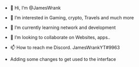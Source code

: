 - 👋 Hi, I’m @JamesWrank
- 👀 I’m interested in Gaming, crypto, Travels and much more 
- 🌱 I’m currently learning network and development
- 💞️ I’m looking to collaborate on Websites, apps..
- 📫 How to reach me Discord. JamesWrankYT#9963

- Adding some changes to get used to the interface

<!---
JamesWrank/JamesWrank is a ✨ special ✨ repository because its `README.md` (this file) appears on your GitHub profile.
You can click the Preview link to take a look at your changes.
--->
